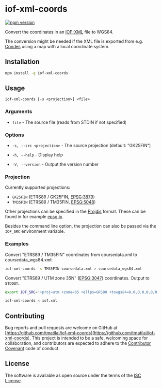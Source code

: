 # iof-xml-coords

[![npm version](https://badge.fury.io/js/iof-xml-coords.svg)](https://badge.fury.io/js/iof-xml-coords)

Convert the coordinates in an [IOF-XML](https://orienteering.sport/iof/it/data-standard-3-0/) file to WGS84.

The conversion might be needed if the XML file is exported from e.g. [Condes](https://condes.net/) using a map with a local coordinate system.

## Installation

```sh
npm install -g iof-xml-coords
```

## Usage

```
iof-xml-coords [-s <projection>] <file>
```

### Arguments

* `file` - The source file (reads from STDIN if not specified)

### Options

* `-s, --src <projection>` -  The source projection (default: "GK25FIN")

* `-h, --help` - Display help
* `-V, --version` - Output the version number

### Projection

Currently supported projections:

* `GK25FIN` (ETRS89 / GK25FIN, [EPSG:3879](https://epsg.io/3879))
* `TM35FIN` (ETRS89 / TM35FIN, [EPSG:5048](https://epsg.io/5048))

Other projections can be specified in the [Proj4js](http://proj4js.org) format. These can be found in for example [epsg.io](https://epsg.io/).

Besides the command line option, the projection can also be passed via the `IOF_SRC` environment variable.

### Examples

Convert "ETRS89 / TM35FIN" coordinates from coursedata.xml to coursedata_wgs84.xml:

```sh
iof-xml-coords -s TM35FIN coursedata.xml > coursedata_wgs84.xml
```

Convert "ETRS89 / UTM zone 35N" ([EPSG:3047](https://epsg.io/3047)) coordinates. Output to `STDOUT`.

```sh
export IOF_SRC='+proj=utm +zone=35 +ellps=GRS80 +towgs84=0,0,0,0,0,0,0 +units=m +no_defs'

iof-xml-coords < iof.xml
```

## Contributing

Bug reports and pull requests are welcome on GitHub at [https://github.com/tmatilai/iof-xml-coords](https://github.com/tmatilai/iof-xml-coords). This project is intended to be a safe, welcoming space for collaboration, and contributors are expected to adhere to the [Contributor Covenant](http://contributor-covenant.org) code of conduct.

## License

The software is available as open source under the terms of the [ISC License](https://opensource.org/licenses/ISC).
